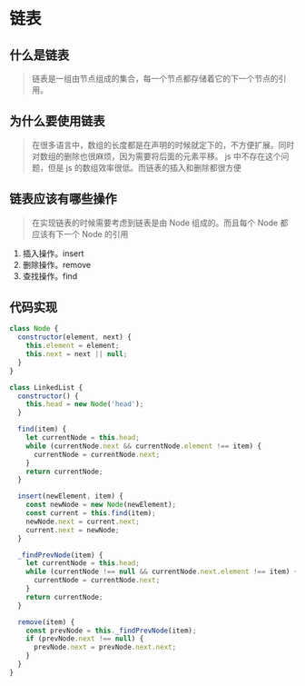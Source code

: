 # 链表

## 什么是链表

> 链表是一组由节点组成的集合，每一个节点都存储着它的下一个节点的引用。

## 为什么要使用链表

> 在很多语言中，数组的长度都是在声明的时候就定下的，不方便扩展。同时对数组的删除也很麻烦，因为需要将后面的元素平移。
> js 中不存在这个问题，但是 js 的数组效率很低。而链表的插入和删除都很方便

## 链表应该有哪些操作

> 在实现链表的时候需要考虑到链表是由 Node 组成的。而且每个 Node 都应该有下一个 Node 的引用

1. 插入操作。insert
2. 删除操作。remove
3. 查找操作。find

## 代码实现

```js
class Node {
  constructor(element, next) {
    this.element = element;
    this.next = next || null;
  }
}

class LinkedList {
  constructor() {
    this.head = new Node('head');
  }

  find(item) {
    let currentNode = this.head;
    while (currentNode.next && currentNode.element !== item) {
      currentNode = currentNode.next;
    }
    return currentNode;
  }

  insert(newElement, item) {
    const newNode = new Node(newElement);
    const current = this.find(item);
    newNode.next = current.next;
    current.next = newNode;
  }

  _findPrevNode(item) {
    let currentNode = this.head;
    while (currentNode !== null && currentNode.next.element !== item) {
      currentNode = currentNode.next;
    }
    return currentNode;
  }

  remove(item) {
    const prevNode = this._findPrevNode(item);
    if (prevNode.next !== null) {
      prevNode.next = prevNode.next.next;
    }
  }
}
```
